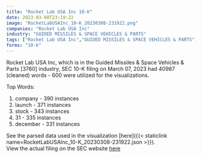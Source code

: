 ```yaml
---
title: "Rocket Lab USA Inc 10-K"
date: 2023-03-08T23:19:22
image: "RocketLabUSAInc_10-K_20230308-231922.png"
companies: "Rocket Lab USA Inc"
industry: "GUIDED MISSILES & SPACE VEHICLES & PARTS"
tags: ["Rocket Lab USA Inc","GUIDED MISSILES & SPACE VEHICLES & PARTS","03-07-2023","10-K"]
forms: "10-K"
---
```

Rocket Lab USA Inc, which is in the Guided Missiles & Space Vehicles & Parts [3760] industry, SEC 10-K filing on March 07, 2023 had 40987 (cleaned) words - 600 were utilized for the visualizations.

Top Words:
1. company - 390 instances
2. launch - 371 instances
3. stock - 343 instances
4. 31 - 335 instances
5. december - 331 instances


See the parsed data used in the visualization [here]({{< staticlink name=RocketLabUSAInc_10-K_20230308-231922.json >}}).  
View the actual filing on the SEC website [here](https://www.sec.gov/Archives/edgar/data/1819994/0000950170-23-006499.txt)